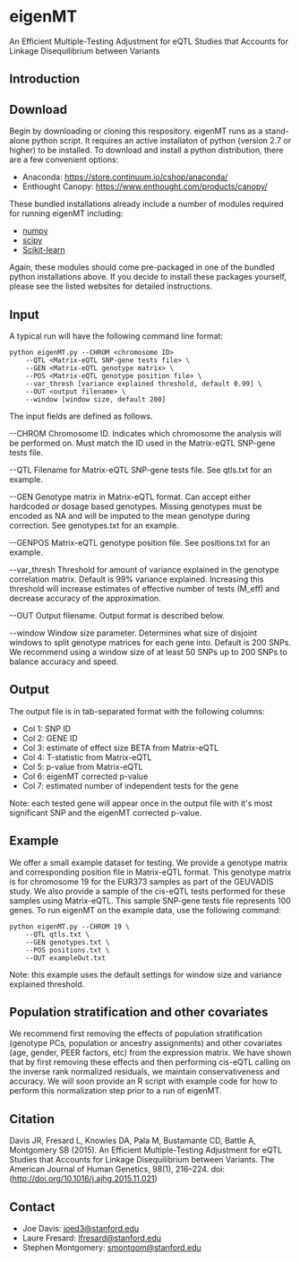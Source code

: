 # eigenMT
An Efficient Multiple-Testing Adjustment for eQTL Studies that Accounts for Linkage Disequilibrium between Variants

Introduction
------------


Download
------------
Begin by downloading or cloning this respository. eigenMT runs as a stand-alone python script. It requires an active installaton of python (version 2.7 or higher) to be installed. To download and install a python distribution, there are a few convenient options:
- Anaconda: https://store.continuum.io/cshop/anaconda/
- Enthought Canopy: https://www.enthought.com/products/canopy/

These bundled installations already include a number of modules required for running eigenMT including:
- [numpy](http://www.numpy.org/)
- [scipy](http://www.scipy.org/)
- [Scikit-learn](http://scikit-learn.org/stable/)

Again, these modules should come pre-packaged in one of the bundled python installations above. If you decide to install these packages yourself, please see the listed websites for detailed instructions.

Input
------------
A typical run will have the following command line format:
```
python eigenMT.py --CHROM <chromosome ID>
	--QTL <Matrix-eQTL SNP-gene tests file> \
	--GEN <Matrix-eQTL genotype matrix> \
	--POS <Matrix-eQTL genotype position file> \
	--var_thresh [variance explained threshold, default 0.99] \
	--OUT <output filename> \
	--window [window size, default 200]
```

The input fields are defined as follows.

--CHROM
Chromosome ID. Indicates which chromosome the analysis will be performed on.
Must match the ID used in the Matrix-eQTL SNP-gene tests file.

--QTL
Filename for Matrix-eQTL SNP-gene tests file.
See qtls.txt for an example.

--GEN
Genotype matrix in Matrix-eQTL format. Can accept either hardcoded or dosage based genotypes. 
Missing genotypes must be encoded as NA and will be imputed to the mean genotype during correction.
See genotypes.txt for an example.

--GENPOS
Matrix-eQTL genotype position file.
See positions.txt for an example.

--var_thresh
Threshold for amount of variance explained in the genotype correlation matrix. 
Default is 99% variance explained. Increasing this threshold will increase estimates of effective number of tests (M_eff) and decrease accuracy of the approximation. 

--OUT
Output filename. Output format is described below.

--window
Window size parameter. Determines what size of disjoint windows to split genotype matrices for each gene into.
Default is 200 SNPs. We recommend using a window size of at least 50 SNPs up to 200 SNPs to balance accuracy and speed.

Output
------------
The output file is in tab-separated format with the following columns:
- Col 1: SNP ID
- Col 2: GENE ID
- Col 3: estimate of effect size BETA from Matrix-eQTL
- Col 4: T-statistic from Matrix-eQTL
- Col 5: p-value from Matrix-eQTL
- Col 6: eigenMT corrected p-value
- Col 7: estimated number of independent tests for the gene

Note: each tested gene will appear once in the output file with it's most significant SNP and the eigenMT corrected p-value.


Example
------------
We offer a small example dataset for testing. We provide a genotype matrix and corresponding position file in Matrix-eQTL format. This genotype matrix is for chromosome 19 for the EUR373 samples as part of the GEUVADIS study. We also provide a sample of the cis-eQTL tests performed for these samples using Matrix-eQTL. This sample SNP-gene tests file represents 100 genes. To run eigenMT on the example data, use the following command:
```
python eigenMT.py --CHROM 19 \
	--QTL qtls.txt \
	--GEN genotypes.txt \
	--POS positions.txt \
	--OUT exampleOut.txt
```
Note: this example uses the default settings for window size and variance explained threshold.


Population stratification and other covariates
------------
We recommend first removing the effects of population stratification (genotype PCs, population or ancestry assignments) and other covariates (age, gender, PEER factors, etc) from the expression matrix. We have shown that by first removing these effects and then performing cis-eQTL calling on the inverse rank normalized residuals, we maintain conservativeness and accuracy. We will soon provide an R script with example code for how to perform this normalization step prior to a run of eigenMT. 


Citation
------------
Davis JR, Fresard L, Knowles DA, Pala M, Bustamante CD, Battle A, Montgomery SB (2015). An Efficient Multiple-Testing Adjustment for eQTL Studies that Accounts for Linkage Disequilibrium between Variants. The American Journal of Human Genetics, 98(1), 216–224. doi: (http://doi.org/10.1016/j.ajhg.2015.11.021)

Contact
------------
- Joe Davis: joed3@stanford.edu
- Laure Fresard: lfresard@stanford.edu
- Stephen Montgomery: smontgom@stanford.edu
